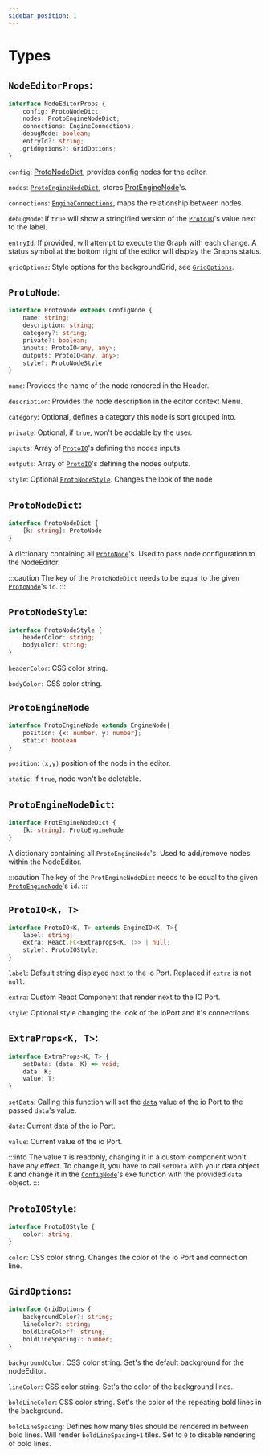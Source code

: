 ```yaml
---
sidebar_position: 1
---
```

# Types

## `NodeEditorProps`:

```ts   
interface NodeEditorProps {
    config: ProtoNodeDict;
    nodes: ProtoEngineNodeDict;
    connections: EngineConnections;
    debugMode: boolean;
    entryId?: string;
    gridOptions?: GridOptions; 
}
```

`config`: [ProtoNodeDict](#protonodedict), provides config nodes for the editor.

`nodes`: [`ProtoEngineNodeDict`](#protoenginenodedict), stores [ProtEngineNode](#protoenginenode)'s.

`connections`: [`EngineConnections`](../Documentation/connectionTypes.md#engineconnections), maps the relationship between nodes.

`debugMode`: If `true` will show a stringified version of the [`ProtoIO`](#protoiok-t)'s value next to the label.

`entryId`: If provided, will attempt to execute the Graph with each change. A status symbol at the bottom right of the editor will display the Graphs status.

`gridOptions`: Style options for the backgroundGrid, see [`GridOptions`](#girdoptions).

## `ProtoNode`: 

```ts
interface ProtoNode extends ConfigNode {
    name: string;
    description: string;
    category?: string;
    private?: boolean;
    inputs: ProtoIO<any, any>;
    outputs: ProtoIO<any, any>;
    style?: ProtoNodeStyle
}
```

`name`: Provides the name of the node rendered in the Header.

`description`: Provides the node description in the editor context Menu.

`category`: Optional, defines a category this node is sort grouped into.

`private`: Optional, if `true`, won't be addable by the user.

`inputs`: Array of [`ProtoIO`](#protoiok-t)'s defining the nodes inputs.

`outputs`: Array of [`ProtoIO`](#protoiok-t)'s defining the nodes outputs.

`style`: Optional [`ProtoNodeStyle`](#protoiostyle). Changes the look of the node


## `ProtoNodeDict`:

```ts
interface ProtoNodeDict {
    [k: string]: ProtoNode
}
```

A dictionary containing all [`ProtoNode`](#protonode)'s. Used to pass node configuration to the NodeEditor.

:::caution
The key of the `ProtoNodeDict` needs to be equal to the given [`ProtoNode`](#protonode)'s `id`.
:::

## `ProtoNodeStyle`:

```ts
interface ProtoNodeStyle {
    headerColor: string;
    bodyColor: string;
}
```

`headerColor`: CSS color string.

`bodyColor:` CSS color string.

## `ProtoEngineNode`

```ts
interface ProtoEngineNode extends EngineNode{
    position: {x: number, y: number};
    static: boolean
}
```

`position`: `(x,y)` position of the node in the editor.

`static`: If `true`, node won't be deletable.

## `ProtoEngineNodeDict`:

```ts
interface ProtEngineNodeDict {
    [k: string]: ProtoEngineNode
}
```

A dictionary containing all `ProtoEngineNode`'s. Used to add/remove nodes within the NodeEditor.

:::caution
The key of the `ProtEngineNodeDict` needs to be equal to the given [`ProtoEngineNode`](#protonode)'s `id`.
:::

## `ProtoIO<K, T>`

```ts
interface ProtoIO<K, T> extends EngineIO<K, T>{
    label: string;
    extra: React.FC<Extraprops<K, T>> | null;
    style?: ProtoIOStyle;
}
```

`label`: Default string displayed next to the io Port. Replaced if `extra` is not `null`.

`extra`: Custom React Component that render next to the IO Port.

`style`: Optional style changing the look of the ioPort and it's connections.

## `ExtraProps<K, T>`:

```ts
interface ExtraProps<K, T> {
    setData: (data: K) => void;
    data: K;
    value: T;
}
```

`setData`: Calling this function will set the [`data`](../Documentation/connectionTypes.md#engineiok-t) value of the io Port to the passed `data`'s value.

`data`: Current data of the io Port.

`value`: Current value of the io Port. 

:::info
The value `T` is readonly, changing it in a custom component won't have any effect. To change it, you have to call `setData` with your data object `K` and change it in the [`ConfigNode`](./../Documentation/NodeTypes.md#confignode)'s exe function with the provided `data` object. 
:::

## `ProtoIOStyle`:

```ts
interface ProtoIOStyle {
    color: string;
}
```

`color`: CSS color string. Changes the color of the io Port and connection line.

## `GirdOptions`:

```ts
interface GridOptions {
    backgroundColor?: string;
    lineColor?: string;
    boldLineColor?: string;
    boldLineSpacing?: number;
}
```

`backgroundColor`: CSS color string. Set's the default background for the nodeEditor.

`lineColor`: CSS color string. Set's the color of the background lines.

`boldLineColor`: CSS color string. Set's the color of the repeating bold lines in the background.

`boldLineSpacing`: Defines how many tiles should be rendered in between bold lines. Will render `boldLineSpacing+1` tiles. Set to `0` to disable rendering of bold lines. 